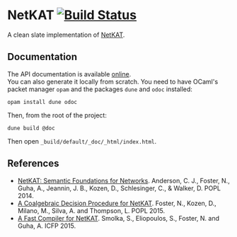 # NetKAT [![Build Status](https://travis-ci.org/netkat-lang/netkat.svg?branch=master)](https://travis-ci.org/netkat-lang/netkat)
A clean slate implementation of [NetKAT](http://www.cs.cornell.edu/~jnfoster/papers/frenetic-netkat.pdf).

## Documentation
The API documentation is available [online](http://netkat-lang.github.io/netkat/).  
You can also generate it locally from scratch. You need to have OCaml's packet manager `opam` and the packages `dune` and `odoc` installed:
```
opam install dune odoc
```
Then, from the root of the project:
```
dune build @doc
```
Then open `_build/default/_doc/_html/index.html`.

## References
* [NetKAT: Semantic Foundations for Networks](http://www.cs.cornell.edu/~jnfoster/papers/frenetic-netkat.pdf). Anderson, C. J., Foster, N., Guha, A., Jeannin, J. B., Kozen, D., Schlesinger, C., & Walker, D. POPL 2014.
* [A Coalgebraic Decision Procedure for NetKAT](http://www.cs.cornell.edu/~jnfoster/papers/netkat-automata.pdf). Foster, N., Kozen, D., Milano, M., Silva, A. and Thompson, L. POPL 2015.
* [A Fast Compiler for NetKAT](https://www.cs.cornell.edu/~jnfoster/papers/netkat-compiler.pdf). Smolka, S., Eliopoulos, S., Foster, N. and Guha, A. ICFP 2015.
